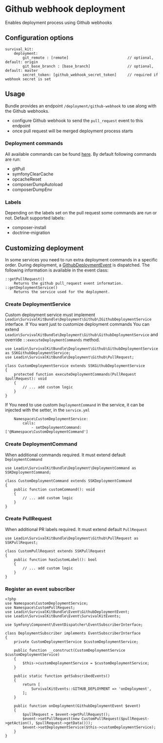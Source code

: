 # Github webhook deployment
Enables deployment process using Github webhooks

## Configuration options
```
survival_kit:
    deployment:
        git_remote : [remote]                           // optional, default: origin
        git_base_branch : [base_branch]                 // optional, default: master
        secret_token: [github_webhook_secret_token]     // required if webhook secret is set
```

## Usage
Bundle provides an endpoint `/deployment/github-webhook` to use along with the Github webhooks.
- configure Github webhook to send the `pull_request` event to this endpoint
- once pull request will be merged deployment process starts

### Deployment commands
All available commands can be found [here](DeploymentCommand.php).
By default following commands are run:
- gitPull
- symfonyClearCache
- opcacheReset
- composerDumpAutoload
- composerDumpEnv

### Labels
Depending on the labels set on the pull request some commands are run or not.
Default supported labels:
- composer-install
- doctrine-migration

## Customizing deployment
In some services you need to run extra deployment commands in a specific order.
During deployment, a [GithubDeploymentEvent](../Event/GithubDeploymentEvent.php) is dispatched.
The following information is available in the event class:
```
::getPullRequest()
    Returns the github pull_request event information.
::getDeploymentService()
    Returns the service used for the deployment.
```

### Create DeploymentService
Custom deployment service must implement `Leadin\SurvivalKitBundle\Deployment\Github\IGithubDeploymentService` interface.
If You want just to customize deployment commands You can extend `Leadin\SurvivalKitBundle\Deployment\Github\GithubDeploymentService` and override `::executeDeploymentCommands` method.
```
use Leadin\SurvivalKitBundle\Deployment\Github\GithubDeploymentService as SSKGithubDeploymentService;
use Leadin\SurvivalKitBundle\Deployment\Github\PullRequest;

class CustomDeploymentService extends SSKGithubDeploymentService
{
    protected function executeDeploymentCommands(PullRequest $pullRequest): void
    {
        // ... add custom logic
    }
}
```

If You need to use custom `DeploymentCommand` in the service, it can be injected with the setter, in the `service.yml`
```
    Namespace\CustomDeploymentService:
        calls:
            - setDeploymentCommand: ['@Namespace\CustomDeploymentCommand']
```

### Create DeploymentCommand
When additional commands required. It must extend default `DeploymentCommand`
```
use Leadin\SurvivalKitBundle\Deployment\DeploymentCommand as SSKDeploymentCommand;

class CustomDeploymentCommand extends SSKDeploymentCommand
{
    public function customCommand(): void
    {
        // ... add custom logic
    }
}
```

### Create PullRequest
When additional PR labels required. It must extend default `PullRequest`
```
use Leadin\SurvivalKitBundle\Deployment\Github\PullRequest as SSKPullRequest;

class CustomPullRequest extends SSKPullRequest
{
    public function hasCustomLabel(): bool
    {
        // ... add custom logic
    }
}
```

### Register an event subscriber
```
<?php
use Namespace\CustomDeploymentService;
use Namespace\CustomPullRequest;
use Leadin\SurvivalKitBundle\Event\GithubDeploymentEvent;
use Leadin\SurvivalKitBundle\Event\SurvivalKitEvents;

use Symfony\Component\EventDispatcher\EventSubscriberInterface;

class DeploymentSubscriber implements EventSubscriberInterface
{
    private CustomDeploymentService $customDeploymentService;

    public function __construct(CustomDeploymentService $customDeploymentService)
    {
        $this->customDeploymentService = $customDeploymentService;
    }

    public static function getSubscribedEvents()
    {
        return [
            SurvivalKitEvents::GITHUB_DEPLOYMENT => 'onDeployment',
        ];
    }

    public function onDeployment(GithubDeploymentEvent $event)
    {
        $pullRequest = $event->getPullRequest();
        $event->setPullRequest(new CustomPullRequest($pullRequest->getAction(), $pullRequest->getData()));
        $event->setDeploymentService($this->customDeploymentService);
    }
}
```
